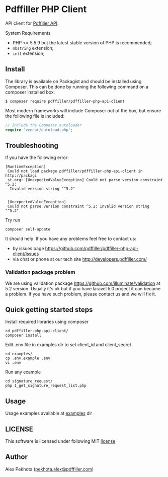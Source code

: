 # Pdffiller PHP Client

API client for [Pdffiller API](https://api.pdffiller.com).

System Requirements
* PHP >= 5.5.9 but the latest stable version of PHP is recommended;
* `mbstring` extension;
* `intl` extension;

## Install

The library is available on Packagist and should be installed using Composer. This can be done by running the following command on a composer installed box:

```
$ composer require pdffiller/pdffiller-php-api-client
```

Most modern frameworks will include Composer out of the box, but ensure the following file is included:

```php
// Include the Composer autoloader
require 'vendor/autoload.php';
```
## Troubleshooting

If you have the following error:
```
[RuntimeException]
 Could not load package pdffiller/pdffiller-php-api-client in http://packagi
 st.org: [UnexpectedValueException] Could not parse version constraint ^5.2:
  Invalid version string "^5.2"


 [UnexpectedValueException]
 Could not parse version constraint ^5.2: Invalid version string "^5.2"
```
Try run 
```
composer self-update 
```
It should help. If you have any problems feel free to contact us:
- by issues page https://github.com/pdffiller/pdffiller-php-api-client/issues
- via chat or phone at our tech site http://developers.pdffiller.com/

### Validation package problem

We are using validation package https://github.com/illuminate/validation at 5.2 version. Usually it's ok but if you have laravel 5.0 project it can became a problem. If you have such problem, please contact us and we will fix it.

## Quick getting started steps
Install required libraries using composer
```
cd pdffiller-php-api-client/
composer install
```

Edit .env file in examples dir to set client_id and client_secret
```
cd examples/ 
cp .env.example .env
vi .env
```

Run any example
```
cd signature_request/
php 1_get_signature_request_list.php
```

## Usage

Usage examples available at [examples](https://github.com/pdffiller/pdffiller-php-api-client/tree/master/examples) dir

## LICENSE

This software is licensed under following MIT [license](https://github.com/pdffiller/pdffiller-php-api-client/blob/master/LICENSE)

## Author
Alex Pekhota (pekhota.alex@pdffiller.com)
